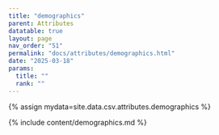 ```yaml
---
title: "demographics"
parent: Attributes
datatable: true
layout: page
nav_order: "51"
permalink: "docs/attributes/demographics.html"
date: "2025-03-18"
params:
  title: ""
  rank: ""
---
```

{% assign mydata=site.data.csv.attributes.demographics %} 

{% include content/demographics.md %}
